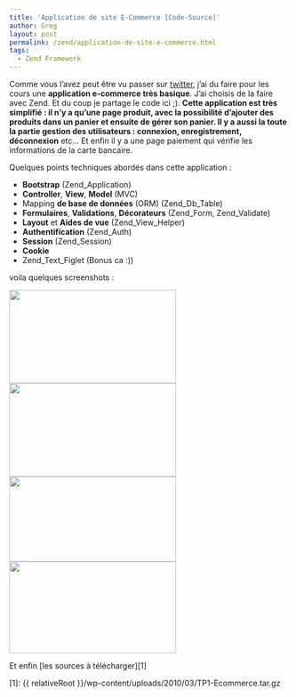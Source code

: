 ```yaml
---
title: 'Application de site E-Commerce [Code-Source]'
author: Greg
layout: post
permalink: /zend/application-de-site-e-commerce.html
tags:
  - Zend Framework
---
```


Comme vous l’avez peut être vu passer sur <a href="http://twitter.com/lyrixx"
target="_blank">twitter</a>, j’ai du faire pour les cours une **application
e-commerce très basique**. J’ai choisis de la faire avec Zend. Et du coup je
partage le code ici ;). **Cette application est très simplifié : il n’y a qu’une
page produit, avec la possibilité d’ajouter des produits dans un panier et
ensuite de gérer son panier. Il y a aussi la toute la partie gestion des
utilisateurs : connexion, enregistrement, déconnexion** etc… Et enfin il y a une
page paiement qui vérifie les informations de la carte bancaire.


Quelques points techniques abordés dans cette application :

* **Bootstrap** (Zend_Application)
* **Controller**, **View**, **Model** (MVC)
* Mapping **de base de données** (ORM) (Zend_Db_Table)
* **Formulaires**, **Validations**, **Décorateurs** (Zend_Form,
Zend_Validate)
* **Layout** et **Aides de vue** (Zend_View_Helper)
* **Authentification** (Zend_Auth)
* **Session** (Zend_Session)
* **Cookie**
* Zend_Text_Figlet (Bonus ca :))

voila quelques screenshots :

<a href="{{ relativeRoot }}/wp-content/uploads/2010/03/TP1-Ecommerce-prod.png"
rel="lightbox[1175]"><img class="alignnone size-medium wp-image-1176"
title="TP1-Ecommerce prod" src="{{ relativeRoot }}/wp-
content/uploads/2010/03/TP1-Ecommerce-prod-300x168.png" alt="" width="300"
height="168" /></a> <a href="{{ relativeRoot }}/wp-content/uploads/2010/03/TP1
-Ecommerce-register.png" rel="lightbox[1175]"><img class="alignnone size-medium
wp-image-1177" title="TP1-Ecommerce register" src="{{ relativeRoot }}/wp-
content/uploads/2010/03/TP1-Ecommerce-register-300x168.png" alt="" width="300"
height="168" /></a><a href="{{ relativeRoot }}/wp-content/uploads/2010/03/TP1
-Ecommerce-panier.png" rel="lightbox[1175]"><img class="alignnone size-medium
wp-image-1178" title="TP1-Ecommerce panier" src="{{ relativeRoot }}/wp-
content/uploads/2010/03/TP1-Ecommerce-panier-300x153.png" alt="" width="300"
height="153" /></a><a href="{{ relativeRoot }}/wp-content/uploads/2010/03/TP1
-Ecommerce-paiment.png" rel="lightbox[1175]"><img class="alignnone size-medium
wp-image-1179" title="TP1-Ecommerce paiment" src="{{ relativeRoot }}/wp-
content/uploads/2010/03/TP1-Ecommerce-paiment-300x165.png" alt="" width="300"
height="165" /></a>

Et enfin [les sources à télécharger][1]

[1]: {{ relativeRoot }}/wp-content/uploads/2010/03/TP1-Ecommerce.tar.gz
